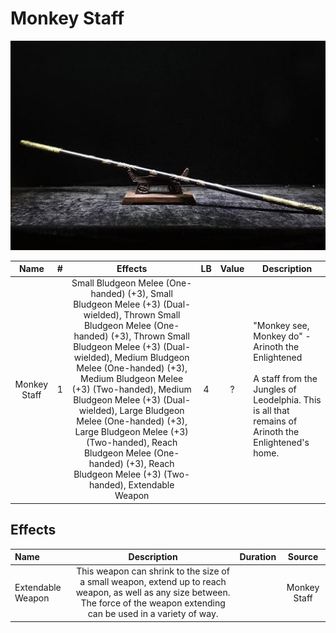 # Monkey Staff

![Copyright](MonkeyStaff.png)

|     Name     | # |                                                                                     Effects                                                                                     | LB | Value | Description                                                                                                                                                      |
| :----------: | :-: | :-----------------------------------------------------------------------------------------------------------------------------------------------------------------------------: | :-: | :---: | ---------------------------------------------------------------------------------------------------------------------------------------------------------------- |
| Monkey Staff | 1 | Small Bludgeon Melee (One-handed) (+3), Small Bludgeon Melee (+3) (Dual-wielded), Thrown Small Bludgeon Melee (One-handed) (+3), Thrown Small Bludgeon Melee (+3) (Dual-wielded), Medium Bludgeon Melee (One-handed) (+3), Medium Bludgeon Melee (+3) (Two-handed), Medium Bludgeon Melee (+3) (Dual-wielded), Large Bludgeon Melee (One-handed) (+3), Large Bludgeon Melee (+3) (Two-handed), Reach Bludgeon Melee (One-handed) (+3), Reach Bludgeon Melee (+3) (Two-handed), Extendable Weapon | 4 |   ?   | "Monkey see, Monkey do" - Arinoth the Enlightened<br /><br />A staff from the Jungles of Leodelphia. This is all that remains of Arinoth the Enlightened's home. |

## Effects

| Name              |                                                                                       Description                                                                                       | Duration |    Source    |
| :---------------- | :------------------------------------------------------------------------------------------------------------------------------------------------------------------------------: | :------: | :----------: |
| Extendable Weapon | This weapon can shrink to the size of a small weapon, extend up to reach weapon, as well as any size between. The force of the weapon extending can be used in a variety of way. |          | Monkey Staff |
